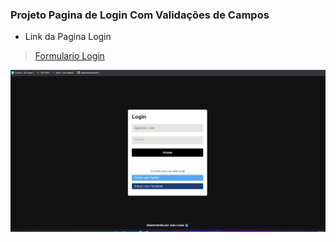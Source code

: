 ### Projeto Pagina de Login Com Validações de Campos

* Link da Pagina Login
> <a href="https://jlms-login.netlify.app/">Formulario Login</a>

<img src="./login_desafio.gif" width="1080">
